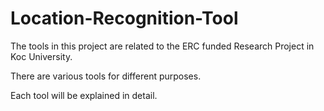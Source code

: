 # Location-Recognition-Tool

The tools in this project are related to the ERC funded Research Project in Koc University.

There are various tools for different purposes.

Each tool will be explained in detail.
